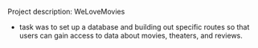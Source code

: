 Project description: WeLoveMovies

- task was to set up a database and building out specific routes so that users can gain access to data about movies, theaters, and reviews.
